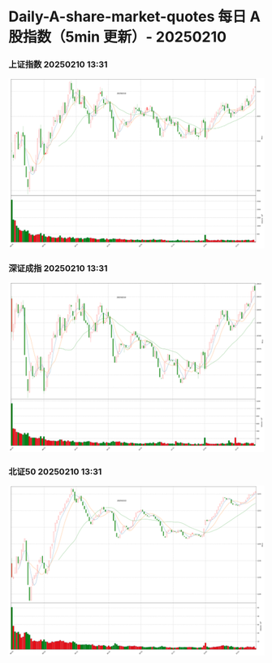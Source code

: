 
# Daily-A-share-market-quotes 每日 A 股指数（5min 更新）- 20250210

### 上证指数 20250210 13:31
![](./fig/2025/2/20250210-sh000001.png)

### 深证成指 20250210 13:31
![](./fig/2025/2/20250210-sz399001.png)

### 北证50 20250210 13:31
![](./fig/2025/2/20250210-bj899050.png)
